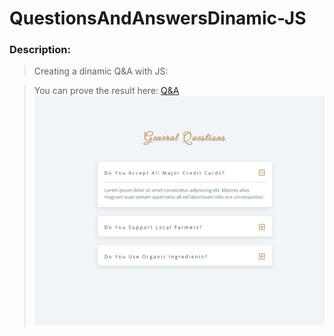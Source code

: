 # QuestionsAndAnswersDinamic-JS


### Description:

>Creating a dinamic Q&A with JS:

>You can prove the result here: [Q&A](https://celfiew.github.io/QuestionsAndAnswersDinamic-JS/) 
![imagenes](https://github.com/celfiew/QuestionsAndAnswersDinamic-JS/blob/main/img/pictureQ.PNG)

